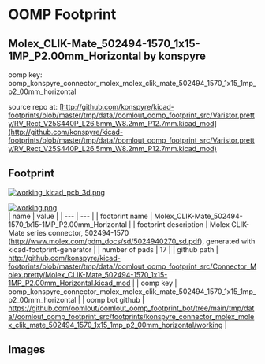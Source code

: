 # OOMP Footprint  
## Molex_CLIK-Mate_502494-1570_1x15-1MP_P2.00mm_Horizontal  by konspyre  
  
oomp key: oomp_konspyre_connector_molex_molex_clik_mate_502494_1570_1x15_1mp_p2_00mm_horizontal  
  
source repo at: [http://github.com/konspyre/kicad-footprints/blob/master/tmp/data//oomlout_oomp_footprint_src/Varistor.pretty/RV_Rect_V25S440P_L26.5mm_W8.2mm_P12.7mm.kicad_mod](http://github.com/konspyre/kicad-footprints/blob/master/tmp/data//oomlout_oomp_footprint_src/Varistor.pretty/RV_Rect_V25S440P_L26.5mm_W8.2mm_P12.7mm.kicad_mod)  
## Footprint  
  
[![working_kicad_pcb_3d.png](working_kicad_pcb_3d_600.png)](working_kicad_pcb_3d.png)  
  
[![working.png](working_600.png)](working.png)  
| name | value | 
| --- | --- | 
| footprint name | Molex_CLIK-Mate_502494-1570_1x15-1MP_P2.00mm_Horizontal | 
| footprint description | Molex CLIK-Mate series connector, 502494-1570 (http://www.molex.com/pdm_docs/sd/5024940270_sd.pdf), generated with kicad-footprint-generator | 
| number of pads | 17 | 
| github path | http://github.com/konspyre/kicad-footprints/blob/master/tmp/data//oomlout_oomp_footprint_src/Connector_Molex.pretty/Molex_CLIK-Mate_502494-1570_1x15-1MP_P2.00mm_Horizontal.kicad_mod | 
| oomp key | oomp_konspyre_connector_molex_molex_clik_mate_502494_1570_1x15_1mp_p2_00mm_horizontal | 
| oomp bot github | https://github.com/oomlout/oomlout_oomp_footprint_bot/tree/main/tmp/data//oomlout_oomp_footprint_src/footprints/konspyre_connector_molex_molex_clik_mate_502494_1570_1x15_1mp_p2_00mm_horizontal/working | 
## Images  
